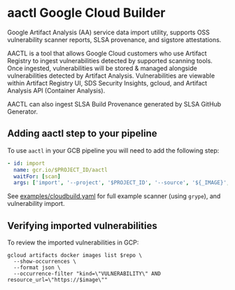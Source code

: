# aactl Google Cloud Builder

Google Artifact Analysis (AA) service data import utility, supports OSS vulnerability scanner reports, SLSA provenance, and sigstore attestations.

AACTL is a tool that allows Google Cloud customers who use Artifact Registry to ingest vulnerabilities detected by supported scanning tools. Once ingested, vulnerabilities will be stored & managed alongside vulnerabilities detected by Artifact Analysis. Vulnerabilities are viewable within Artifact Registry UI, SDS Security Insights, gcloud, and Artifact Analysis API (Container Analysis).

AACTL can also ingest SLSA Build Provenance generated by SLSA GitHub Generator.

## Adding aactl step to your pipeline

To use `aactl` in your GCB pipeline you will need to add the following step:

```yaml
- id: import
  name: gcr.io/$PROJECT_ID/aactl
  waitFor: [scan]
  args: ['import', '--project', '$PROJECT_ID', '--source', '${_IMAGE}', '--file', 'report.json', '--format', 'grype']
```

See [examples/cloudbuild.yaml](examples/cloudbuild.yaml) for full example scanner (using `grype`), and vulnerability import.


## Verifying imported vulnerabilities

To review the imported vulnerabilities in GCP:

```shell
gcloud artifacts docker images list $repo \
  --show-occurrences \
  --format json \
  --occurrence-filter "kind=\"VULNERABILITY\" AND resource_url=\"https://$image\""
```
